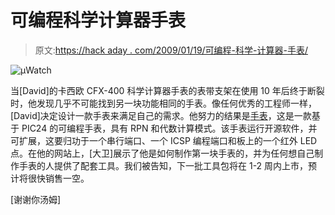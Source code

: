 # 可编程科学计算器手表

> 原文:[https://hack aday . com/2009/01/19/可编程-科学-计算器-手表/](https://hackaday.com/2009/01/19/programmable-scientific-calculator-watch/)

![](../Images/c276da793f0efaba21e28a8b85d3af03.png "µWatch")

当[David]的卡西欧 CFX-400 科学计算器手表的表带支架在使用 10 年后终于断裂时，他发现几乎不可能找到另一块功能相同的手表。像任何优秀的工程师一样，[David]决定设计一款手表来满足自己的需求。他努力的结果是[手表](http://www.calcwatch.com/)，这是一款基于 PIC24 的可编程手表，具有 RPN 和代数计算模式。该手表运行开源软件，并可扩展，这要归功于一个串行端口、一个 ICSP 编程端口和板上的一个红外 LED 点。在他的网站上，[大卫]展示了他是如何制作第一块手表的，并为任何想自己制作手表的人提供了配套工具。我们被告知，下一批工具包将在 1-2 周内上市，预计将很快销售一空。

[谢谢你汤姆]